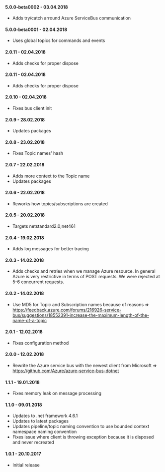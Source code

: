 #### 5.0.0-beta0002 - 03.04.2018
* Adds try/catch arround Azure ServiceBus communication

#### 5.0.0-beta0001 - 02.04.2018
* Uses global topics for commands and events

#### 2.0.11 - 02.04.2018
* Adds checks for proper dispose

#### 2.0.11 - 02.04.2018
* Adds checks for proper dispose

#### 2.0.10 - 02.04.2018
* Fixes bus client init

#### 2.0.9 - 28.02.2018
* Updates packages

#### 2.0.8 - 23.02.2018
* Fixes Topic names' hash

#### 2.0.7 - 22.02.2018
* Adds more context to the Topic name
* Updates packages

#### 2.0.6 - 22.02.2018
* Reworks how topics/subscriptions are created

#### 2.0.5 - 20.02.2018
* Targets netstandard2.0;net461

#### 2.0.4 - 19.02.2018
* Adds log messages for better tracing

#### 2.0.3 - 14.02.2018
* Adds checks and retries when we manage Azure resource. In general Azure is very restrictive in terms of POST requests. We were rejected at 5-6 concurrent requests.

#### 2.0.2 - 14.02.2018
* Use MD5 for Topic and Subscription names because of reasons => https://feedback.azure.com/forums/216926-service-bus/suggestions/18552391-increase-the-maximum-length-of-the-name-of-a-topic

#### 2.0.1 - 12.02.2018
* Fixes configuration method

#### 2.0.0 - 12.02.2018
* Rewrite the Azure service bus with the newest client from Microsoft => https://github.com/Azure/azure-service-bus-dotnet

#### 1.1.1 - 19.01.2018
* Fixes memory leak on message processing

#### 1.1.0 - 09.01.2018
* Updates to .net framework 4.6.1
* Updates to latest packages
* Updates pipeline/topic naming convention to use bounded context namespace naming convention
* Fixes issue where client is  throwing exception because it is disposed and never recreated

#### 1.0.1 - 20.10.2017
* Initial release

